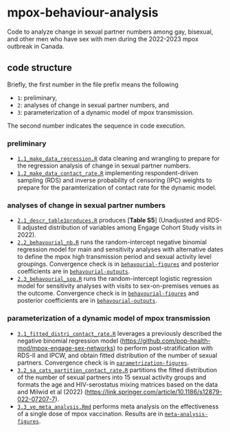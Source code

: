 # mpox-behaviour-analysis
Code to analyze change in sexual partner numbers among gay, bisexual, and other men who have sex with men during the 2022-2023 mpox outbreak in Canada.

## code structure
Briefly, the first number in the file prefix means the following
- `1`: preliminary,
- `2`: analyses of change in sexual partner numbers, and
- `3`: parameterization of a dynamic model of mpox transmission.

The second number indicates the sequence in code execution.

### preliminary
- [`1.1_make_data_regression.R`](1.1_make_data_regression.R) data cleaning and wrangling to prepare for the regression analysis of change in sexual partner numbers.
- [`1.2_make_data_contact_rate.R`](1.2_make_data_contact_rate.R) implementing respondent-driven sampling (RDS) and inverse probability of censoring (IPC) weights to prepare for the paramterization of contact rate for the dynamic model.

### analyses of change in sexual partner numbers
- [`2.1_descr_table1produces.R`](2.1_descr_table1produces.R) produces [__Table S5__] (Unadjusted and RDS-II adjusted distribution of variables among Engage Cohort Study visits in 2022).
- [`2.2_behavourial_nb.R`](2.2_behavourial_nb.R) runs the random-intercept negative binomial regression model for main and sensitivity analyses with alternative dates to define the mpox high transmission period and sexual activity level groupings. Convergence check is in [`behavourial-figures`](behavourial-figures) and posterior coefficients are in [`behavourial-outputs`](behavourial-outputs).
- [`2.3_behavourial_sop.R`](2.2_behavourial_sop.R) runs the random-intercept logistic regression model for sensitivity analyses with visits to sex-on-premises venues as the outcome. Convergence check is in [`behavourial-figures`](behavourial-figures) and posterior coefficients are in [`behavourial-outputs`](behavourial-outputs).

### parameterization of a dynamic model of mpox transmission
- [`3.1_fitted_distri_contact_rate.R`](3.1_fitted_distri_contact_rate.R) leverages a previously described the negative binomial regression model (https://github.com/pop-health-mod/mpox-engage-sex-networks) to perform post-stratification with RDS-II and IPCW, and obtain fitted distribution of the number of sexual partners. Convergence check is in [`parametrization-figures`](parametrization-figures).
- [`3.2_sa_cats_partition_contact_rate.R`](3.2_sa_cats_partition_contact_rate.R) partitions the fitted distribution of the number of sexual partners into 15 sexual activity groups and formats the age and HIV-serostatus mixing matrices based on the data and Milwid et al (2022) (https://link.springer.com/article/10.1186/s12879-022-07207-7).
- [`3.3_ve_meta_analysis.Rmd`](3.3_ve_meta_analysis.Rmd) performs meta analysis on the effectiveness of a single dose of mpox vaccination. Results are in [`meta-analysis-figures`](meta-analysis-figures).
